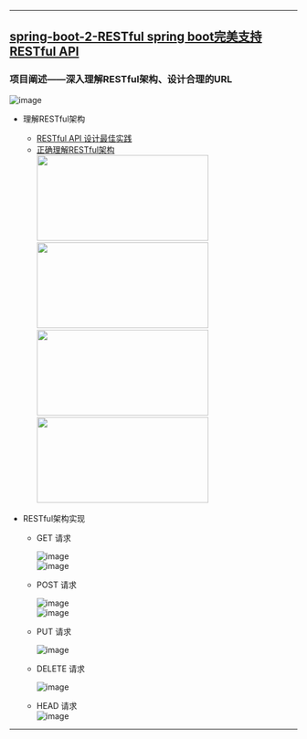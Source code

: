 ----
## [spring-boot-2-RESTful spring boot完美支持RESTful API](https://github.com/timebusker/spring-boot/tree/master/spring-boot-2-RESTful/)

### 项目阐述——深入理解RESTful架构、设计合理的URL
   ![image](https://github.com/timebusker/spring-boot/raw/master/static/spring-boot-2-RESTful/restful-api.png?raw=true)
 
 + 理解RESTful架构</br>
   * [RESTful API 设计最佳实践](http://www.csdn.net/article/2013-06-13/2815744-RESTful-API)</br>
   * [正确理解RESTful架构](http://note.youdao.com/share/?id=10ab604134fda6249816c6a718a58c93&type=note#/)</br>
     <img src="https://github.com/timebusker/spring-boot/raw/master/static/spring-boot-2-RESTful/get.png?raw=true" width=300 height=150/> &nbsp;&nbsp;&nbsp;
	 <img src="https://github.com/timebusker/spring-boot/raw/master/static/spring-boot-2-RESTful/post.png?raw=true" width=300 height=150/> 
	 <img src="https://github.com/timebusker/spring-boot/raw/master/static/spring-boot-2-RESTful/put.png?raw=true" width=300 height=150/> &nbsp;&nbsp;&nbsp;
	 <img src="https://github.com/timebusker/spring-boot/raw/master/static/spring-boot-2-RESTful/delete.png?raw=true" width=300 height=150/>
	 
   
 + RESTful架构实现</br>
    * GET 请求</br>
         
		 ![image](https://github.com/timebusker/spring-boot/raw/master/static/spring-boot-2-RESTful/get-all.png?raw=true)</br>
		 ![image](https://github.com/timebusker/spring-boot/raw/master/static/spring-boot-2-RESTful/get-one.png?raw=true)</br>
		 
    * POST 请求</br>
         
		 ![image](https://github.com/timebusker/spring-boot/raw/master/static/spring-boot-2-RESTful/add-post.png?raw=true)</br>
		 ![image](https://github.com/timebusker/spring-boot/raw/master/static/spring-boot-2-RESTful/insert-post.png?raw=true)</br>
	
    * PUT 请求</br>
         
		 ![image](https://github.com/timebusker/spring-boot/raw/master/static/spring-boot-2-RESTful/update-put.png?raw=true)</br>
		 
    * DELETE 请求</br>
         
		 ![image](https://github.com/timebusker/spring-boot/raw/master/static/spring-boot-2-RESTful/delete-one.png?raw=true)</br>

    * HEAD 请求</br>
         ![image](https://github.com/timebusker/spring-boot/raw/master/static/spring-boot-2-RESTful/head.png?raw=true)</br>
		 
		 
----